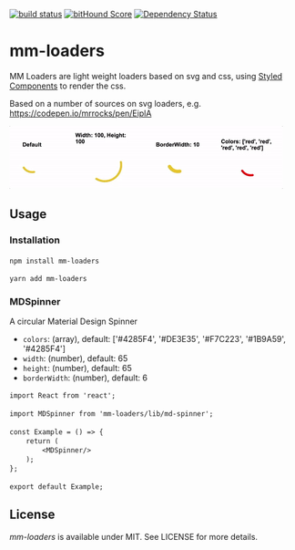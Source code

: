 [![build status](https://secure.travis-ci.org/mschipperheyn/mm-loaders.svg)](http://travis-ci.org/mschipperheyn/mm-loaders) [![bitHound Score](https://www.bithound.io/github/mschipperheyn/mm-loaders/badges/score.svg)](https://www.bithound.io/github/mschipperheyn/mm-loaders) [![Dependency Status](https://david-dm.org/mschipperheyn/mm-loaders.svg)](https://david-dm.org/mschipperheyn/mm-loaders)

# mm-loaders

MM Loaders are light weight loaders based on svg and css, using [Styled Components](https://github.com/styled-components/styled-components) to render the css.

Based on a number of sources on svg loaders, e.g. https://codepen.io/mrrocks/pen/EiplA

<img alt="spinner" src="./docs/assets/mdspinner.gif" height="110px" />

## Usage

### Installation

`npm install mm-loaders`

`yarn add mm-loaders`

### MDSpinner

A circular Material Design Spinner

- `colors`: (array), default: ['#4285F4', '#DE3E35', '#F7C223', '#1B9A59', '#4285F4']
- `width`: (number), default: 65
- `height`: (number), default: 65
- `borderWidth`: (number), default: 6

```JSX
import React from 'react';

import MDSpinner from 'mm-loaders/lib/md-spinner';

const Example = () => {
    return (
        <MDSpinner/>        
    );
};

export default Example;
```

## License

*mm-loaders* is available under MIT. See LICENSE for more details.
